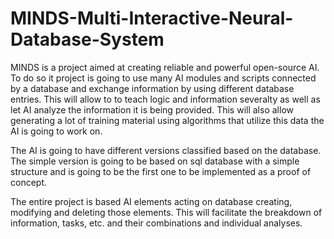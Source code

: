 # MINDS-Multi-Interactive-Neural-Database-System
MINDS is a project aimed at creating reliable and powerful open-source AI. To do so it project is going to use many AI modules and scripts connected by a database and exchange information by using different database entries. This will allow to to teach logic and information severalty as well as let AI analyze the information it is being provided. This will also allow generating a lot of training material using algorithms that utilize this data the AI is going to work on.

The AI is going to have different versions classified based on the database. The simple version is going to be based on sql database with a simple structure and is going to be the first one to be implemented as a proof of concept.

The entire project is based AI elements acting on database creating, modifying and deleting those elements. This will facilitate the breakdown of information, tasks, etc. and their combinations and individual analyses.